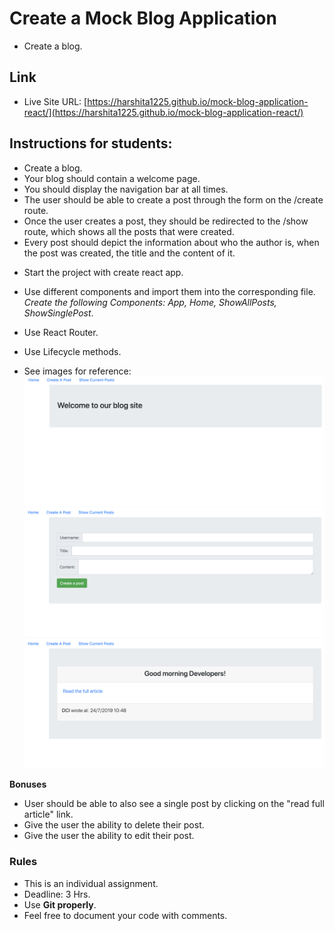 # Create a Mock Blog Application

- Create a blog.

## Link

- Live Site URL: [https://harshita1225.github.io/mock-blog-application-react/](https://harshita1225.github.io/mock-blog-application-react/)

## Instructions for students:

- Create a blog.
- Your blog should contain a welcome page.
- You should display the navigation bar at all times.
- The user should be able to create a post through the form on the /create route.
- Once the user creates a post, they should be redirected to the /show route, which shows all the posts that were created.
- Every post should depict the information about who the author is, when the post was created, the title and the content of it.

* Start the project with create react app.

* Use different components and import them into the corresponding file. _Create the following Components: App, Home, ShowAllPosts, ShowSinglePost_.

* Use React Router.

* Use Lifecycle methods.

* See images for reference:
  ![Welcome](Welcome.png)
  ![CreatePost](CreatePost.png)
  ![ShowPost](ShowPost.png)

**Bonuses**

- User should be able to also see a single post by clicking on the "read full article" link.
- Give the user the ability to delete their post.
- Give the user the ability to edit their post.

### Rules

- This is an individual assignment.
- Deadline: 3 Hrs.
- Use **Git properly**.
- Feel free to document your code with comments.
